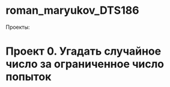 # roman_maryukov_DTS186

Проекты:

# Проект 0. Угадать случайное число за ограниченное число попыток